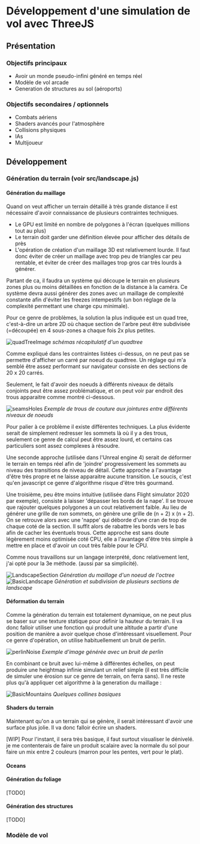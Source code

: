 # Développement d'une simulation de vol avec ThreeJS

## Présentation

### Objectifs principaux

- Avoir un monde pseudo-infini généré en temps réel
- Modèle de vol arcade
- Generation de structures au sol (aéroports)

### Objectifs secondaires / optionnels

- Combats aériens
- Shaders avancés pour l'atmosphère
- Collisions physiques 
- IAs
- Multijoueur

## Développement

### Génération du terrain (voir src/landscape.js)

#### Génération du maillage

Quand on veut afficher un terrain détaillé à très grande distance il est nécessaire d'avoir connaissance de plusieurs contraintes techniques.
- Le GPU est limité en nombre de polygones à l'écran (quelques millions tout au plus)
- Le terrain doit garder une définition élevée pour afficher des détails de près
- L'opération de création d'un maillage 3D est relativement lourde. Il faut donc éviter de créer un maillage avec trop peu de triangles car peu rentable, et éviter de créer des maillages trop gros car très lourds à générer.

Partant de ca, il faudra un système qui découpe le terrain en plusieurs zones plus ou moins détaillées en fonction de la distance à la caméra. Ce système devra aussi générer des zones avec un maillage de complexité constante afin d'éviter les freezes intempestifs (un bon réglage de la complexité permettant une charge cpu minimale).

Pour ce genre de problèmes, la solution la plus indiquée est un quad tree, c'est-à-dire un arbre 2D où chaque section de l'arbre peut être subdivisée (=découpée) en 4 sous-zones a chaque fois 2x plus petites.

![quadTreeImage](quatrees.png) *schémas récapitulatif d'un quadtree*

Comme expliqué dans les contraintes listées ci-dessus, on ne peut pas se permettre d'afficher un carré par noeud du quadtree. Un réglage qui m'a semblé être assez performant sur navigateur consiste en des sections de 20 x 20 carrés.

Seulement, le fait d'avoir des noeuds à différents niveaux de détails conjoints peut être assez problématique, et on peut voir par endroit des trous apparaitre comme montré ci-dessous.

![seamsHoles](seamsHoles.png) *Exemple de trous de couture aux jointures entre différents niveaux de noeuds*

Pour palier à ce problème il existe différentes techniques. La plus évidente serait de simplement redresser les sommets là où il y a des trous, seulement ce genre de calcul peut être assez lourd, et certains cas particuliers sont assez complexes à résoudre.

Une seconde approche (utilisée dans l'Unreal engine 4) serait de déformer le terrain en temps réel afin de 'joindre' progressivement les sommets au niveau des transitions de niveau de détail. Cette approche a l'avantage d'être très propre et ne laisse apparaitre aucune transition. Le soucis, c'est qu'en javascript ce genre d'algorithme risque d'être très gourmand.

Une troisième, peu être moins intuitive (utilisée dans Flight simulator 2020 par exemple), consiste à laisser 'dépasser les bords de la nape'.
Il se trouve que rajouter quelques polygones a un cout relativement faible. Au lieu de générer une grille de nxn sommets, on génère une grille de (n + 2) x (n + 2).
On se retrouve alors avec une 'nappe' qui déborde d'une cran de trop de chaque coté de la section. Il suffit alors de rabattre les bords vers le bas afin de cacher les éventuels trous. Cette approche est sans doute légèrement moins optimisée coté CPU, elle a l'avantage d'être très simple à mettre en place et d'avoir un cout très faible pour le CPU.


Comme nous travaillons sur un langage interprété, donc relativement lent, j'ai opté pour la 3e méthode. (aussi par sa simplicité).

![LandscapeSection](GeneratedSection.png) *Génération du maillage d'un noeud de l'octree*
![BasicLandscape](GenerateLandscapeBase.png) *Génération et subdivision de plusieurs sections de landscape*

#### Déformation du terrain

Comme la génération du terrain est totalement dynamique, on ne peut plus se baser sur une texture statique pour définir la hauteur du terrain. Il va donc falloir utiliser une fonction qui produit une altitude a partir d'une position de manière a avoir quelque chose d'intéressant visuellement.
Pour ce genre d'opération, on utilise habituellement un bruit de perlin.

![perlinNoise](https://upload.wikimedia.org/wikipedia/commons/d/da/Perlin_noise.jpg) *Exemple d'image générée avec un bruit de perlin*

En combinant ce bruit avec lui-même à différentes échelles, on peut produire une heightmap infinie simulant un relief simple (il est très difficile de simuler une érosion sur ce genre de terrain, on ferra sans).
Il ne reste plus qu'à appliquer cet algorithme à la generation du maillage :

![BasicMountains](Altitude.png) *Quelques collines basiques*


#### Shaders du terrain

Maintenant qu'on a un terrain qui se génère, il serait intéressant d'avoir une surface plus jolie.
Il va donc falloir écrire un shaders.

[WIP] Pour l'instant, il sera très basique, il faut surtout visualiser le dénivelé. je me contenterais de faire un produit scalaire avec la normale du sol pour faire un mix entre 2 couleurs (marron pour les pentes, vert pour le plat).

#### Oceans

#### Génération du foliage

[TODO]

#### Génération des structures

[TODO]

### Modèle de vol